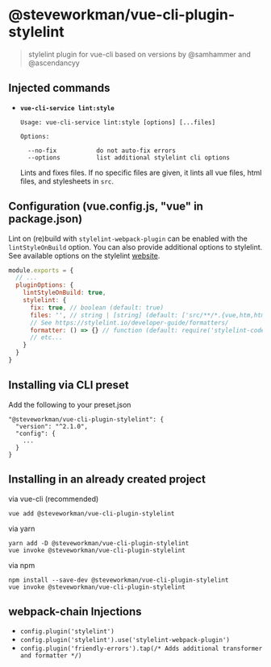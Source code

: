 # @steveworkman/vue-cli-plugin-stylelint

> stylelint plugin for vue-cli based on versions by @samhammer and @ascendancyy

## Injected commands

- **`vue-cli-service lint:style`**

  ```
  Usage: vue-cli-service lint:style [options] [...files]

  Options:

    --no-fix           do not auto-fix errors
    --options          list additional stylelint cli options
  ```

  Lints and fixes files. If no specific files are given, it lints all vue files, html files, and stylesheets in `src`.

## Configuration (vue.config.js, "vue" in package.json)

Lint on (re)build with `stylelint-webpack-plugin` can be enabled with the `lintStyleOnBuild` option. You can also provide additional options to stylelint. See available options on the stylelint [website](https://stylelint.io/user-guide/node-api/#options).

``` js
module.exports = {
  // ...
  pluginOptions: {
    lintStyleOnBuild: true,
    stylelint: {
      fix: true, // boolean (default: true)
      files: '', // string | [string] (default: ['src/**/*.{vue,htm,html,css,sss,less,scss}'])
      // See https://stylelint.io/developer-guide/formatters/
      formatter: () => {} // function (default: require('stylelint-codeframe-formatter'))
      // etc...
    }
  }
}
```
## Installing via CLI preset

Add the following to your preset.json
```
"@steveworkman/vue-cli-plugin-stylelint": {
  "version": "^2.1.0",
  "config": {
    ...
  }
}
```


## Installing in an already created project

via vue-cli (recommended)
```
vue add @steveworkman/vue-cli-plugin-stylelint
```

via yarn
```
yarn add -D @steveworkman/vue-cli-plugin-stylelint
vue invoke @steveworkman/vue-cli-plugin-stylelint
```

via npm
```
npm install --save-dev @steveworkman/vue-cli-plugin-stylelint
vue invoke @steveworkman/vue-cli-plugin-stylelint
```

## webpack-chain Injections

- `config.plugin('stylelint')`
- `config.plugin('stylelint').use('stylelint-webpack-plugin')`
- `config.plugin('friendly-errors').tap(/* Adds additional transformer and formatter */)`
